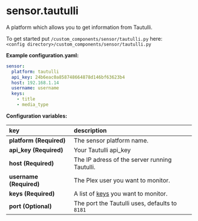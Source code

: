 # sensor.tautulli

A platform which allows you to get information from Tautulli.
  
To get started put `/custom_components/sensor/tautulli.py` here:  
`<config directory>/custom_components/sensor/tautulli.py`  
  
**Example configuration.yaml:**

```yaml
sensor:
  platform: tautulli
  api_key: 24b6eac0a858748664878d146bf63623b4
  host: 192.168.1.14
  username: username
  keys:
    - title
    - media_type
```

**Configuration variables:**  

key | description  
:--- | :---  
**platform (Required)** | The sensor platform name.  
**api_key (Required)** | Your Tautulli api_key  
**host (Required)** | The IP adress of the server running Tautulli. 
**username (Required)** | The Plex user you want to monitor. 
**keys (Required)** | A list of [keys](keys.md) you want to monitor. 
**port (Optional)** | The port the Tautulli uses, defaults to `8181`  
  
